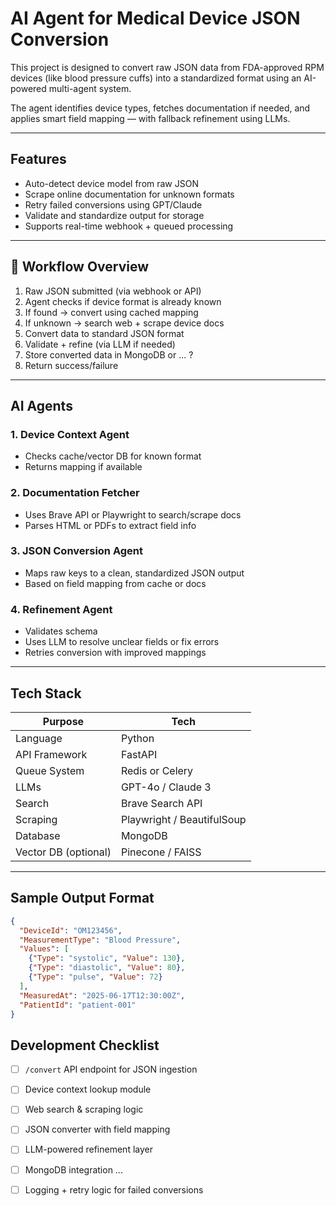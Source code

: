 # AI Agent for Medical Device JSON Conversion

This project is designed to convert raw JSON data from FDA-approved RPM devices (like blood pressure cuffs) into a standardized format using an AI-powered multi-agent system.

The agent identifies device types, fetches documentation if needed, and applies smart field mapping — with fallback refinement using LLMs.

---

## Features

- Auto-detect device model from raw JSON
- Scrape online documentation for unknown formats
- Retry failed conversions using GPT/Claude
- Validate and standardize output for storage
- Supports real-time webhook + queued processing

---

## 🔄 Workflow Overview

1. Raw JSON submitted (via webhook or API)
2. Agent checks if device format is already known
3. If found → convert using cached mapping
4. If unknown → search web + scrape device docs
5. Convert data to standard JSON format
6. Validate + refine (via LLM if needed)
7. Store converted data in MongoDB or ... ?
8. Return success/failure

---

## AI Agents

### 1. Device Context Agent
- Checks cache/vector DB for known format
- Returns mapping if available

### 2. Documentation Fetcher
- Uses Brave API or Playwright to search/scrape docs
- Parses HTML or PDFs to extract field info

### 3. JSON Conversion Agent
- Maps raw keys to a clean, standardized JSON output
- Based on field mapping from cache or docs

### 4. Refinement Agent
- Validates schema
- Uses LLM to resolve unclear fields or fix errors
- Retries conversion with improved mappings

---

## Tech Stack

| Purpose        | Tech                         |
|----------------|------------------------------|
| Language       | Python                       |
| API Framework  | FastAPI                      |
| Queue System   | Redis or Celery              |
| LLMs           | GPT-4o / Claude 3            |
| Search         | Brave Search API             |
| Scraping       | Playwright / BeautifulSoup   |
| Database       | MongoDB                      |
| Vector DB (optional) | Pinecone / FAISS       |

---

## Sample Output Format

```json
{
  "DeviceId": "OM123456",
  "MeasurementType": "Blood Pressure",
  "Values": [
    {"Type": "systolic", "Value": 130},
    {"Type": "diastolic", "Value": 80},
    {"Type": "pulse", "Value": 72}
  ],
  "MeasuredAt": "2025-06-17T12:30:00Z",
  "PatientId": "patient-001"
}
```

## Development Checklist

- [ ] `/convert` API endpoint for JSON ingestion  
- [ ] Device context lookup module  
- [ ] Web search & scraping logic  
- [ ] JSON converter with field mapping  
- [ ] LLM-powered refinement layer  
- [ ] MongoDB integration  ... 
- [ ] Logging + retry logic for failed conversions  

